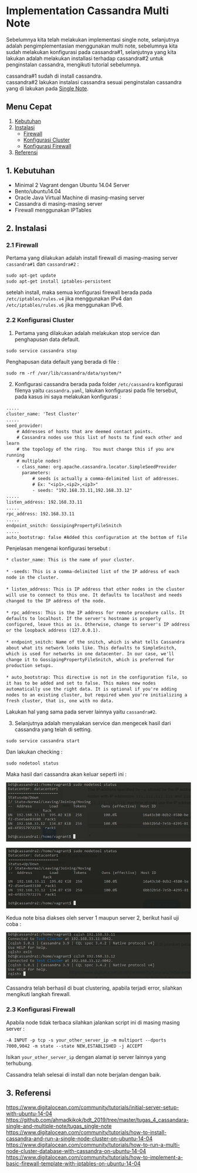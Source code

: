 # Implementation Cassandra Multi Note
Sebelumnya kita telah melakukan implementasi single note, selanjutnya adalah pengimplementasian menggunakan multi note, sebelumnya kita sudah melakukan konfigurasi pada cassandra#1, selanjutnya yang kita lakukan adalah melakukan installasi terhadap cassandra#2 untuk penginstalan cassandra, mengikuti tutorial sebelumnya.

cassandra#1 sudah di install cassandra.                                
cassandra#2 lakukan instalasi cassandra sesuai penginstalan cassandra yang di lakukan pada [Single Note](https://github.com/ahmadkikok/bdt_2019/tree/master/tugas_4_cassandara-single-and-multiple-note/tugas_single-note).

## Menu Cepat
1. [Kebutuhan](#1-kebutuhan)
2. [Instalasi](#2-instalasi)
	- [Firewall](#21-firewall)
	- [Konfigurasi Cluster](#22-konfigurasi-cluster)
	- [Konfigurasi Firewall](#23-konfigurasi-firewall)
3. [Referensi](#3-referensi)

## 1. Kebutuhan
- Minimal 2 Vagrant dengan Ubuntu 14.04 Server
- Bento/ubuntu14.04
- Oracle Java Virtual Machine di masing-masing server
- Cassandra di masing-masing server 
- Firewall menggunakan IPTables

## 2. Instalasi
### 2.1 Firewall
Pertama yang dilakukan adalah install firewall di masing-masing server ``cassandra#1`` dan ``cassandra#2`` :
```
sudo apt-get update
sudo apt-get install iptables-persistent
```

setelah install, maka semua konfigurasi firewall berada pada ``/etc/iptables/rules.v4`` jika menggunakan IPv4 dan ``/etc/iptables/rules.v6`` jika menggunakan IPv6.

### 2.2 Konfigurasi Cluster
1. Pertama yang dilakukan adalah melakukan stop service dan penghapusan data default.
```
sudo service cassandra stop
```

Penghapusan data default yang berada di file :
```
sudo rm -rf /var/lib/cassandra/data/system/*
```

2. Konfigurasi cassandra berada pada folder ``/etc/cassandra`` konfigurasi filenya yaitu ``cassandra.yaml``, lakukan konfigurasi pada file tersebut, pada kasus ini saya melakukan konfigurasi :
```
.....
cluster_name: 'Test Cluster'
.....
seed_provider:
    # Addresses of hosts that are deemed contact points. 
    # Cassandra nodes use this list of hosts to find each other and learn
    # the topology of the ring.  You must change this if you are running
    # multiple nodes!
    - class_name: org.apache.cassandra.locator.SimpleSeedProvider
      parameters:
          # seeds is actually a comma-delimited list of addresses.
          # Ex: "<ip1>,<ip2>,<ip3>"
          - seeds: "192.168.33.11,192.168.33.12"
.....
listen_address: 192.168.33.11
.....
rpc_address: 192.168.33.11
.....
endpoint_snitch: GossipingPropertyFileSnitch
.....
auto_bootstrap: false #Added this configuration at the bottom of file
```

Penjelasan mengenai konfigurasi tersebut :
```
* cluster_name: This is the name of your cluster.

* -seeds: This is a comma-delimited list of the IP address of each node in the cluster.

* listen_address: This is IP address that other nodes in the cluster will use to connect to this one. It defaults to localhost and needs changed to the IP address of the node.

* rpc_address: This is the IP address for remote procedure calls. It defaults to localhost. If the server's hostname is properly configured, leave this as is. Otherwise, change to server's IP address or the loopback address (127.0.0.1).

* endpoint_snitch: Name of the snitch, which is what tells Cassandra about what its network looks like. This defaults to SimpleSnitch, which is used for networks in one datacenter. In our case, we'll change it to GossipingPropertyFileSnitch, which is preferred for production setups.

* auto_bootstrap: This directive is not in the configuration file, so it has to be added and set to false. This makes new nodes automatically use the right data. It is optional if you're adding nodes to an existing cluster, but required when you're initializing a fresh cluster, that is, one with no data.

```

Lakukan hal yang sama pada server lainnya yaitu ``cassandra#2``.

3. Selanjutnya adalah menyalakan service dan mengecek hasil dari cassandra yang telah di setting.
```
sudo service cassandra start
```

Dan lakukan checking :

```
sudo nodetool status
```

Maka hasil dari cassandra akan keluar seperti ini :

![](/tugas_4_cassandara-single-and-multiple-note/tugas_multi-note/screenshoot/cassandra_status_1.PNG)

![](/tugas_4_cassandara-single-and-multiple-note/tugas_multi-note/screenshoot/cassandra_status_2.PNG)

Kedua note bisa diakses oleh server 1 maupun server 2, berikut hasil uji coba :

![](/tugas_4_cassandara-single-and-multiple-note/tugas_multi-note/screenshoot/node.PNG)

Cassandra telah berhasil di buat clustering, apabila terjadi error, silahkan mengikuti langkah firewall.

### 2.3 Konfigurasi Firewall
Apabila node tidak terbaca silahkan jalankan script ini di masing masing server :
```
-A INPUT -p tcp -s your_other_server_ip -m multiport --dports 7000,9042 -m state --state NEW,ESTABLISHED -j ACCEPT
```

Isikan ``your_other_server_ip`` dengan alamat ip server lainnya yang terhubung.

Cassandra telah selesai di install dan note berjalan dengan baik.


## 3. Referensi
https://www.digitalocean.com/community/tutorials/initial-server-setup-with-ubuntu-14-04                   
https://github.com/ahmadkikok/bdt_2019/tree/master/tugas_4_cassandara-single-and-multiple-note/tugas_single-note
https://www.digitalocean.com/community/tutorials/how-to-install-cassandra-and-run-a-single-node-cluster-on-ubuntu-14-04                                                                            
https://www.digitalocean.com/community/tutorials/how-to-run-a-multi-node-cluster-database-with-cassandra-on-ubuntu-14-04                                                                           
https://www.digitalocean.com/community/tutorials/how-to-implement-a-basic-firewall-template-with-iptables-on-ubuntu-14-04                                                                            
